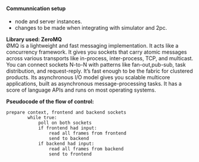 #### Communnication setup 
- node and server instances.
- changes to be made when integrating with simulator and 2pc.

**Library used: ZeroMQ**
</br>
ØMQ is a lightweight and fast messaging implementation. It acts like a concurrency framework. It gives you sockets that carry atomic messages across various transports like in-process, inter-process, TCP, and multicast. You can connect sockets N-to-N with patterns like fan-out,pub-sub, task distribution, and request-reply. It’s fast enough to be the fabric for clustered products. Its asynchronous I/O model gives you scalable multicore applications, built as asynchronous message-processing tasks. It has a score of language APIs and runs on most operating systems. 

**Pseudocode of the flow of control:**
</br>
```
prepare context, frontend and backend sockets
        while true:
            poll on both sockets
            if frontend had input:
                read all frames from frontend
                send to backend
            if backend had input:
                read all frames from backend
                send to frontend
```


